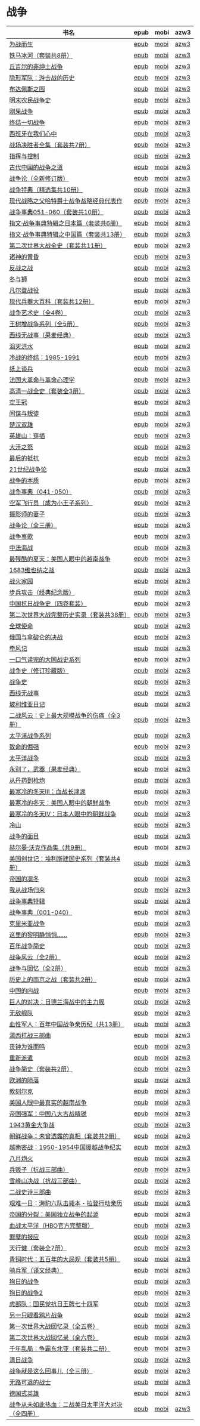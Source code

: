 # 战争

| 书名 | epub | mobi | azw3 |
| --- | --- | --- | --- |
| [为战而生](http://ct.dalanmei.com/f/31084289-771240561-6abc44) | [epub](http://ct.dalanmei.com/f/31084289-771240561-6abc44) | [mobi](http://ct.dalanmei.com/f/31084289-771228750-ed5ae3) | [azw3](http://ct.dalanmei.com/f/31084289-771232577-083ded) |
| [铁马冰河（套装共8册）](http://ct.dalanmei.com/f/31084289-771241125-76323c) | [epub](http://ct.dalanmei.com/f/31084289-771241125-76323c) | [mobi](http://ct.dalanmei.com/f/31084289-771229548-775ff5) | [azw3](http://ct.dalanmei.com/f/31084289-771233230-2fc50d) |
| [丘吉尔的非绅士战争](http://ct.dalanmei.com/f/31084289-771241387-09297b) | [epub](http://ct.dalanmei.com/f/31084289-771241387-09297b) | [mobi](http://ct.dalanmei.com/f/31084289-771230007-f945d6) | [azw3](http://ct.dalanmei.com/f/31084289-771233565-c5d7e5) |
| [隐形军队：游击战的历史](http://ct.dalanmei.com/f/31084289-771241460-6120fb) | [epub](http://ct.dalanmei.com/f/31084289-771241460-6120fb) | [mobi](http://ct.dalanmei.com/f/31084289-771230078-d72fe2) | [azw3](http://ct.dalanmei.com/f/31084289-771233660-8801e3) |
| [布达佩斯之围](http://ct.dalanmei.com/f/31084289-771241474-b72a3c) | [epub](http://ct.dalanmei.com/f/31084289-771241474-b72a3c) | [mobi](http://ct.dalanmei.com/f/31084289-771230088-f3c341) | [azw3](http://ct.dalanmei.com/f/31084289-771233672-0cba6b) |
| [明末农民战争史](http://ct.dalanmei.com/f/31084289-771241572-ec2716) | [epub](http://ct.dalanmei.com/f/31084289-771241572-ec2716) | [mobi](http://ct.dalanmei.com/f/31084289-771230220-e7901e) | [azw3](http://ct.dalanmei.com/f/31084289-771233843-1c35ff) |
| [刚果战争](http://ct.dalanmei.com/f/31084289-771246011-ac0cdb) | [epub](http://ct.dalanmei.com/f/31084289-771246011-ac0cdb) | [mobi](http://ct.dalanmei.com/f/31084289-771230340-17fb7a) | [azw3](http://ct.dalanmei.com/f/31084289-771235812-c08cc5) |
| [终结一切战争](http://ct.dalanmei.com/f/31084289-771246013-92ed1f) | [epub](http://ct.dalanmei.com/f/31084289-771246013-92ed1f) | [mobi](http://ct.dalanmei.com/f/31084289-771230343-e23d55) | [azw3](http://ct.dalanmei.com/f/31084289-771235814-9d1ff9) |
| [西班牙在我们心中](http://ct.dalanmei.com/f/31084289-771246347-3f667a) | [epub](http://ct.dalanmei.com/f/31084289-771246347-3f667a) | [mobi](http://ct.dalanmei.com/f/31084289-771230842-050753) | [azw3](http://ct.dalanmei.com/f/31084289-771236090-a98e57) |
| [战场决胜者全集（套装共7册）](http://ct.dalanmei.com/f/31084289-599089687-877dac) | [epub](http://ct.dalanmei.com/f/31084289-599089687-877dac) | [mobi](http://ct.dalanmei.com/f/31084289-599085180-0a0b19) | [azw3](http://ct.dalanmei.com/f/31084289-599086698-94dda4) |
| [指挥与控制](http://ct.dalanmei.com/f/31084289-596191839-1aebf4) | [epub](http://ct.dalanmei.com/f/31084289-596191839-1aebf4) | [mobi](http://ct.dalanmei.com/f/31084289-596191593-c77499) | [azw3](http://ct.dalanmei.com/f/31084289-596191716-03172a) |
| [古代中国的战争之道](http://ct.dalanmei.com/f/31084289-596120286-afdaf3) | [epub](http://ct.dalanmei.com/f/31084289-596120286-afdaf3) | [mobi](http://ct.dalanmei.com/f/31084289-596120034-26ab64) | [azw3](http://ct.dalanmei.com/f/31084289-596120208-f65291) |
| [战争论（全新修订版）](http://ct.dalanmei.com/f/31084289-582393403-e9cfee) | [epub](http://ct.dalanmei.com/f/31084289-582393403-e9cfee) | [mobi](http://ct.dalanmei.com/f/31084289-582385720-3e971a) | [azw3](http://ct.dalanmei.com/f/31084289-582389894-55d285) |
| [战争特典（精选集共10册）](http://ct.dalanmei.com/f/31084289-577383722-3e6495) | [epub](http://ct.dalanmei.com/f/31084289-577383722-3e6495) | [mobi](http://ct.dalanmei.com/f/31084289-577374843-e86f95) | [azw3](http://ct.dalanmei.com/f/31084289-577385825-64fbe9) |
| [现代战略之父哈特爵士战争战略经典代表作](http://ct.dalanmei.com/f/31084289-577383850-d161f0) | [epub](http://ct.dalanmei.com/f/31084289-577383850-d161f0) | [mobi](http://ct.dalanmei.com/f/31084289-577376967-ab5801) | [azw3](http://ct.dalanmei.com/f/31084289-577384272-19fde1) |
| [战争事典051-060（套装共10册）](http://ct.dalanmei.com/f/31084289-575342909-92eece) | [epub](http://ct.dalanmei.com/f/31084289-575342909-92eece) | [mobi](http://ct.dalanmei.com/f/31084289-575282284-cf54a4) | [azw3](http://ct.dalanmei.com/f/31084289-575285354-bb1b0e) |
| [指文·战争事典特辑之日本篇（套装共6册）](http://ct.dalanmei.com/f/31084289-575318527-84a653) | [epub](http://ct.dalanmei.com/f/31084289-575318527-84a653) | [mobi](http://ct.dalanmei.com/f/31084289-574812587-594751) | [azw3](http://ct.dalanmei.com/f/31084289-575292187-ad3976) |
| [指文·战争事典特辑之中国篇（套装共13册）](http://ct.dalanmei.com/f/31084289-575334101-9eb522) | [epub](http://ct.dalanmei.com/f/31084289-575334101-9eb522) | [mobi](http://ct.dalanmei.com/f/31084289-575242392-21d509) | [azw3](http://ct.dalanmei.com/f/31084289-575307990-ba2f67) |
| [第二次世界大战全史（套装共11册）](http://ct.dalanmei.com/f/31084289-575338288-8f3082) | [epub](http://ct.dalanmei.com/f/31084289-575338288-8f3082) | [mobi](http://ct.dalanmei.com/f/31084289-575264898-3fad7b) | [azw3](http://ct.dalanmei.com/f/31084289-575311377-aed76e) |
| [诸神的黄昏](http://ct.dalanmei.com/f/31084289-570293006-ddadbe) | [epub](http://ct.dalanmei.com/f/31084289-570293006-ddadbe) | [mobi](http://ct.dalanmei.com/f/31084289-570171545-85ce0f) | [azw3](http://ct.dalanmei.com/f/31084289-570361295-1f3b68) |
| [反战之战](http://ct.dalanmei.com/f/31084289-570296596-ecb1d2) | [epub](http://ct.dalanmei.com/f/31084289-570296596-ecb1d2) | [mobi](http://ct.dalanmei.com/f/31084289-570172655-5c4f01) | [azw3](http://ct.dalanmei.com/f/31084289-570364295-3db66b) |
| [冬与狮](http://ct.dalanmei.com/f/31084289-570303788-691e1e) | [epub](http://ct.dalanmei.com/f/31084289-570303788-691e1e) | [mobi](http://ct.dalanmei.com/f/31084289-570177885-fe27c7) | [azw3](http://ct.dalanmei.com/f/31084289-570373925-cb4f81) |
| [凡尔登战役](None) | [epub](None) | [mobi](None) | [azw3](None) |
| [现代兵器大百科（套装共12册）](http://ct.dalanmei.com/f/31084289-570323273-aa4c9e) | [epub](http://ct.dalanmei.com/f/31084289-570323273-aa4c9e) | [mobi](http://ct.dalanmei.com/f/31084289-570167779-bb8dc4) | [azw3](http://ct.dalanmei.com/f/31084289-571387298-92b2f0) |
| [战争艺术史（全4卷）](http://ct.dalanmei.com/f/31084289-570323713-d56e26) | [epub](http://ct.dalanmei.com/f/31084289-570323713-d56e26) | [mobi](http://ct.dalanmei.com/f/31084289-570168525-b65fcd) | [azw3](http://ct.dalanmei.com/f/31084289-571388887-251ff9) |
| [王树增战争系列（全5册）](http://ct.dalanmei.com/f/31084289-570331722-1649f8) | [epub](http://ct.dalanmei.com/f/31084289-570331722-1649f8) | [mobi](http://ct.dalanmei.com/f/31084289-570156450-cb150b) | [azw3](http://ct.dalanmei.com/f/31084289-571398714-508552) |
| [西线无战事（果麦经典）](http://ct.dalanmei.com/f/31084289-570354245-294870) | [epub](http://ct.dalanmei.com/f/31084289-570354245-294870) | [mobi](http://ct.dalanmei.com/f/31084289-570134400-9b1d24) | [azw3](http://ct.dalanmei.com/f/31084289-571402076-3dc1f6) |
| [滔天洪水](http://ct.dalanmei.com/f/31084289-570357639-4e5650) | [epub](http://ct.dalanmei.com/f/31084289-570357639-4e5650) | [mobi](http://ct.dalanmei.com/f/31084289-570150137-016b6d) | [azw3](http://ct.dalanmei.com/f/31084289-571405711-6c92d0) |
| [冷战的终结：1985-1991](http://ct.dalanmei.com/f/31084289-570357803-241085) | [epub](http://ct.dalanmei.com/f/31084289-570357803-241085) | [mobi](http://ct.dalanmei.com/f/31084289-570151972-e8fa99) | [azw3](http://ct.dalanmei.com/f/31084289-571406024-8864ff) |
| [纸上谈兵](http://ct.dalanmei.com/f/31084289-570265091-d7fd90) | [epub](http://ct.dalanmei.com/f/31084289-570265091-d7fd90) | [mobi](http://ct.dalanmei.com/f/31084289-570118046-3f406e) | [azw3](http://ct.dalanmei.com/f/31084289-571406740-87ac54) |
| [法国大革命与革命心理学](http://ct.dalanmei.com/f/31084289-570270053-ab72d3) | [epub](http://ct.dalanmei.com/f/31084289-570270053-ab72d3) | [mobi](http://ct.dalanmei.com/f/31084289-570127649-b8bcb3) | [azw3](http://ct.dalanmei.com/f/31084289-571409711-9644e4) |
| [高清一战全史（套装全3册）](http://ct.dalanmei.com/f/31084289-570270897-e22613) | [epub](http://ct.dalanmei.com/f/31084289-570270897-e22613) | [mobi](http://ct.dalanmei.com/f/31084289-570127776-8d713b) | [azw3](http://ct.dalanmei.com/f/31084289-571410083-e2bc83) |
| [空王冠](http://ct.dalanmei.com/f/31084289-570271971-9ee3cd) | [epub](http://ct.dalanmei.com/f/31084289-570271971-9ee3cd) | [mobi](http://ct.dalanmei.com/f/31084289-570129399-2dc39f) | [azw3](http://ct.dalanmei.com/f/31084289-571410504-c722db) |
| [间谍与叛徒](http://ct.dalanmei.com/f/31084289-570216260-9229c0) | [epub](http://ct.dalanmei.com/f/31084289-570216260-9229c0) | [mobi](http://ct.dalanmei.com/f/31084289-569451253-cbbc21) | [azw3](http://ct.dalanmei.com/f/31084289-571417986-7ca23b) |
| [楚汉双雄](http://ct.dalanmei.com/f/31084289-570232435-0f4d27) | [epub](http://ct.dalanmei.com/f/31084289-570232435-0f4d27) | [mobi](http://ct.dalanmei.com/f/31084289-569451329-c938a7) | [azw3](http://ct.dalanmei.com/f/31084289-571418102-64e7d8) |
| [英雄山：穿插](http://ct.dalanmei.com/f/31084289-570235953-c93b08) | [epub](http://ct.dalanmei.com/f/31084289-570235953-c93b08) | [mobi](http://ct.dalanmei.com/f/31084289-569451904-ecc095) | [azw3](http://ct.dalanmei.com/f/31084289-571418621-46333e) |
| [大汗之怒](http://ct.dalanmei.com/f/31084289-572017744-7fc06f) | [epub](http://ct.dalanmei.com/f/31084289-572017744-7fc06f) | [mobi](http://ct.dalanmei.com/f/31084289-571732226-87e30e) | [azw3](http://ct.dalanmei.com/f/31084289-572083553-18b492) |
| [最后的抵抗](http://ct.dalanmei.com/f/31084289-572021447-a04b3e) | [epub](http://ct.dalanmei.com/f/31084289-572021447-a04b3e) | [mobi](http://ct.dalanmei.com/f/31084289-571732030-cbaa45) | [azw3](http://ct.dalanmei.com/f/31084289-572084159-ac8a1b) |
| [21世纪战争论](http://ct.dalanmei.com/f/31084289-572074881-97b97d) | [epub](http://ct.dalanmei.com/f/31084289-572074881-97b97d) | [mobi](http://ct.dalanmei.com/f/31084289-571730611-181b55) | [azw3](http://ct.dalanmei.com/f/31084289-572092639-9ba10d) |
| [战争的本质](http://ct.dalanmei.com/f/31084289-572113905-5a1258) | [epub](http://ct.dalanmei.com/f/31084289-572113905-5a1258) | [mobi](http://ct.dalanmei.com/f/31084289-571715161-4a7a94) | [azw3](http://ct.dalanmei.com/f/31084289-572122310-c04378) |
| [战争事典（041-050）](http://ct.dalanmei.com/f/31084289-572114794-2f2445) | [epub](http://ct.dalanmei.com/f/31084289-572114794-2f2445) | [mobi](http://ct.dalanmei.com/f/31084289-571711332-6b1972) | [azw3](http://ct.dalanmei.com/f/31084289-572134050-589f43) |
| [空军飞行员（成为小王子系列）](http://ct.dalanmei.com/f/31084289-572115350-018eb2) | [epub](http://ct.dalanmei.com/f/31084289-572115350-018eb2) | [mobi](http://ct.dalanmei.com/f/31084289-571708641-ce91f4) | [azw3](http://ct.dalanmei.com/f/31084289-572137093-e0a568) |
| [摄影师的妻子](http://ct.dalanmei.com/f/31084289-572115508-4f067c) | [epub](http://ct.dalanmei.com/f/31084289-572115508-4f067c) | [mobi](http://ct.dalanmei.com/f/31084289-571707768-d91671) | [azw3](http://ct.dalanmei.com/f/31084289-572138026-b386ed) |
| [战争论（全三册）](http://ct.dalanmei.com/f/31084289-572115581-3d803d) | [epub](http://ct.dalanmei.com/f/31084289-572115581-3d803d) | [mobi](http://ct.dalanmei.com/f/31084289-571706538-ad5dbf) | [azw3](http://ct.dalanmei.com/f/31084289-572138657-c2bc1e) |
| [战争哀歌](http://ct.dalanmei.com/f/31084289-572116823-14abf3) | [epub](http://ct.dalanmei.com/f/31084289-572116823-14abf3) | [mobi](http://ct.dalanmei.com/f/31084289-571660508-5ae1d7) | [azw3](http://ct.dalanmei.com/f/31084289-572177612-055af7) |
| [中法海战](http://ct.dalanmei.com/f/31084289-572116830-d7e61f) | [epub](http://ct.dalanmei.com/f/31084289-572116830-d7e61f) | [mobi](http://ct.dalanmei.com/f/31084289-571660493-3c81dc) | [azw3](http://ct.dalanmei.com/f/31084289-572177767-51b2e3) |
| [最残酷的夏天：美国人眼中的越南战争](http://ct.dalanmei.com/f/31084289-571802386-010ac9) | [epub](http://ct.dalanmei.com/f/31084289-571802386-010ac9) | [mobi](http://ct.dalanmei.com/f/31084289-571532926-58a093) | [azw3](http://ct.dalanmei.com/f/31084289-572195137-0aeffd) |
| [1683维也纳之战](http://ct.dalanmei.com/f/31084289-571814632-80ea20) | [epub](http://ct.dalanmei.com/f/31084289-571814632-80ea20) | [mobi](http://ct.dalanmei.com/f/31084289-571544011-bef054) | [azw3](http://ct.dalanmei.com/f/31084289-572196754-45073c) |
| [战火家园](http://ct.dalanmei.com/f/31084289-571820064-34117f) | [epub](http://ct.dalanmei.com/f/31084289-571820064-34117f) | [mobi](http://ct.dalanmei.com/f/31084289-571548640-336cf0) | [azw3](http://ct.dalanmei.com/f/31084289-572199312-e0b1d9) |
| [步兵攻击（经典纪念版）](http://ct.dalanmei.com/f/31084289-571828285-ca11e2) | [epub](http://ct.dalanmei.com/f/31084289-571828285-ca11e2) | [mobi](http://ct.dalanmei.com/f/31084289-571549319-a980a1) | [azw3](http://ct.dalanmei.com/f/31084289-572200056-d8d811) |
| [中国抗日战争史（四卷套装）](http://ct.dalanmei.com/f/31084289-571830737-66e650) | [epub](http://ct.dalanmei.com/f/31084289-571830737-66e650) | [mobi](http://ct.dalanmei.com/f/31084289-571549387-2c42c9) | [azw3](http://ct.dalanmei.com/f/31084289-572200193-43a848) |
| [第二次世界大战完整历史实录（套装共38册）](http://ct.dalanmei.com/f/31084289-571877332-a96a6a) | [epub](http://ct.dalanmei.com/f/31084289-571877332-a96a6a) | [mobi](http://ct.dalanmei.com/f/31084289-571551673-bbd7f1) | [azw3](http://ct.dalanmei.com/f/31084289-572202281-60d087) |
| [全球使命](http://ct.dalanmei.com/f/31084289-571912979-6fc5fb) | [epub](http://ct.dalanmei.com/f/31084289-571912979-6fc5fb) | [mobi](http://ct.dalanmei.com/f/31084289-571556194-6ddf02) | [azw3](http://ct.dalanmei.com/f/31084289-572203377-50b92d) |
| [俄国与拿破仑的决战](http://ct.dalanmei.com/f/31084289-571918881-2d1271) | [epub](http://ct.dalanmei.com/f/31084289-571918881-2d1271) | [mobi](http://ct.dalanmei.com/f/31084289-571558840-928378) | [azw3](http://ct.dalanmei.com/f/31084289-572204111-c564de) |
| [牵风记](http://ct.dalanmei.com/f/31084289-572009196-c232ca) | [epub](http://ct.dalanmei.com/f/31084289-572009196-c232ca) | [mobi](http://ct.dalanmei.com/f/31084289-571562450-3aee38) | [azw3](http://ct.dalanmei.com/f/31084289-571910975-8d34ea) |
| [一口气读完的大国战史系列](http://ct.dalanmei.com/f/31084289-571735466-3ce564) | [epub](http://ct.dalanmei.com/f/31084289-571735466-3ce564) | [mobi](http://ct.dalanmei.com/f/31084289-571610990-aba98f) | [azw3](http://ct.dalanmei.com/f/31084289-571913796-fa7548) |
| [战争史（修订珍藏版）](http://ct.dalanmei.com/f/31084289-571737832-8d46d4) | [epub](http://ct.dalanmei.com/f/31084289-571737832-8d46d4) | [mobi](http://ct.dalanmei.com/f/31084289-571602902-61b340) | [azw3](http://ct.dalanmei.com/f/31084289-571917103-32994c) |
| [战争史](http://ct.dalanmei.com/f/31084289-571772843-e282a4) | [epub](http://ct.dalanmei.com/f/31084289-571772843-e282a4) | [mobi](http://ct.dalanmei.com/f/31084289-571598407-3173f6) | [azw3](http://ct.dalanmei.com/f/31084289-571918069-c5fdb4) |
| [西线无战事](http://ct.dalanmei.com/f/31084289-571778181-7aefa3) | [epub](http://ct.dalanmei.com/f/31084289-571778181-7aefa3) | [mobi](http://ct.dalanmei.com/f/31084289-571517506-f704b1) | [azw3](http://ct.dalanmei.com/f/31084289-571923377-77690e) |
| [玻利维亚日记](http://ct.dalanmei.com/f/31084289-571778308-b18a44) | [epub](http://ct.dalanmei.com/f/31084289-571778308-b18a44) | [mobi](http://ct.dalanmei.com/f/31084289-571517636-4afb78) | [azw3](http://ct.dalanmei.com/f/31084289-571923486-0af957) |
| [二战风云：史上最大规模战争的伤痛（全3册）](http://ct.dalanmei.com/f/31084289-571778617-2d5788) | [epub](http://ct.dalanmei.com/f/31084289-571778617-2d5788) | [mobi](http://ct.dalanmei.com/f/31084289-571519983-57e4ad) | [azw3](http://ct.dalanmei.com/f/31084289-571924994-8fa4b9) |
| [太平洋战争系列](http://ct.dalanmei.com/f/31084289-571779221-2afdbf) | [epub](http://ct.dalanmei.com/f/31084289-571779221-2afdbf) | [mobi](http://ct.dalanmei.com/f/31084289-571522655-ca3486) | [azw3](http://ct.dalanmei.com/f/31084289-571975041-48c464) |
| [致命的倔强](http://ct.dalanmei.com/f/31084289-571779613-dc7d19) | [epub](http://ct.dalanmei.com/f/31084289-571779613-dc7d19) | [mobi](http://ct.dalanmei.com/f/31084289-571523402-836524) | [azw3](http://ct.dalanmei.com/f/31084289-571975458-9164b4) |
| [太平洋战争](http://ct.dalanmei.com/f/31084289-572121142-7b2cc9) | [epub](http://ct.dalanmei.com/f/31084289-572121142-7b2cc9) | [mobi](http://ct.dalanmei.com/f/31084289-571595809-35f65b) | [azw3](http://ct.dalanmei.com/f/31084289-571978054-d2aa6a) |
| [永别了，武器（果麦经典）](http://ct.dalanmei.com/f/31084289-572124394-5f5d3d) | [epub](http://ct.dalanmei.com/f/31084289-572124394-5f5d3d) | [mobi](http://ct.dalanmei.com/f/31084289-571594613-dedfb1) | [azw3](http://ct.dalanmei.com/f/31084289-571982711-304d70) |
| [从丹药到枪炮](http://ct.dalanmei.com/f/31084289-572131325-dc8874) | [epub](http://ct.dalanmei.com/f/31084289-572131325-dc8874) | [mobi](http://ct.dalanmei.com/f/31084289-571593594-a778ac) | [azw3](http://ct.dalanmei.com/f/31084289-571986824-efab4e) |
| [最寒冷的冬天Ⅲ：血战长津湖](http://ct.dalanmei.com/f/31084289-571797714-b33c13) | [epub](http://ct.dalanmei.com/f/31084289-571797714-b33c13) | [mobi](http://ct.dalanmei.com/f/31084289-571531474-cb8ad7) | [azw3](http://ct.dalanmei.com/f/31084289-571988424-946c03) |
| [最寒冷的冬天：美国人眼中的朝鲜战争](http://ct.dalanmei.com/f/31084289-571798430-a7435f) | [epub](http://ct.dalanmei.com/f/31084289-571798430-a7435f) | [mobi](http://ct.dalanmei.com/f/31084289-571531716-62a0aa) | [azw3](http://ct.dalanmei.com/f/31084289-571988719-8eb847) |
| [最寒冷的冬天Ⅳ：日本人眼中的朝鲜战争](None) | [epub](None) | [mobi](None) | [azw3](None) |
| [冷山](http://ct.dalanmei.com/f/31084289-571812862-cd9ec5) | [epub](http://ct.dalanmei.com/f/31084289-571812862-cd9ec5) | [mobi](http://ct.dalanmei.com/f/31084289-571542910-1a469f) | [azw3](http://ct.dalanmei.com/f/31084289-572014263-fa9076) |
| [战争的面目](http://ct.dalanmei.com/f/31084289-571814712-a73e43) | [epub](http://ct.dalanmei.com/f/31084289-571814712-a73e43) | [mobi](http://ct.dalanmei.com/f/31084289-571544188-2e5759) | [azw3](http://ct.dalanmei.com/f/31084289-572015983-516ed5) |
| [赫尔曼·沃克作品集（共9册）](http://ct.dalanmei.com/f/31084289-571814794-3309aa) | [epub](http://ct.dalanmei.com/f/31084289-571814794-3309aa) | [mobi](http://ct.dalanmei.com/f/31084289-571544343-99358d) | [azw3](http://ct.dalanmei.com/f/31084289-572016357-e76049) |
| [美国创世记：埃利斯建国史系列（套装共4册）](http://ct.dalanmei.com/f/31084289-571820131-6b155a) | [epub](http://ct.dalanmei.com/f/31084289-571820131-6b155a) | [mobi](http://ct.dalanmei.com/f/31084289-571548652-5709dd) | [azw3](http://ct.dalanmei.com/f/31084289-572058770-df29ce) |
| [帝国的凛冬](http://ct.dalanmei.com/f/31084289-571820181-e10a65) | [epub](http://ct.dalanmei.com/f/31084289-571820181-e10a65) | [mobi](http://ct.dalanmei.com/f/31084289-571548680-c45c88) | [azw3](http://ct.dalanmei.com/f/31084289-572058785-092031) |
| [我从战场归来](http://ct.dalanmei.com/f/31084289-571820649-332bfa) | [epub](http://ct.dalanmei.com/f/31084289-571820649-332bfa) | [mobi](http://ct.dalanmei.com/f/31084289-571548805-bba257) | [azw3](http://ct.dalanmei.com/f/31084289-572062142-e58291) |
| [战争事典特辑](http://ct.dalanmei.com/f/31084289-571822119-f06df7) | [epub](http://ct.dalanmei.com/f/31084289-571822119-f06df7) | [mobi](http://ct.dalanmei.com/f/31084289-571548969-ed9baf) | [azw3](http://ct.dalanmei.com/f/31084289-572063345-53387a) |
| [战争事典（001-040）](http://ct.dalanmei.com/f/31084289-571825650-dabf7b) | [epub](http://ct.dalanmei.com/f/31084289-571825650-dabf7b) | [mobi](http://ct.dalanmei.com/f/31084289-571549105-5c28d4) | [azw3](http://ct.dalanmei.com/f/31084289-572064882-a56588) |
| [克里米亚战争](http://ct.dalanmei.com/f/31084289-571829848-580650) | [epub](http://ct.dalanmei.com/f/31084289-571829848-580650) | [mobi](http://ct.dalanmei.com/f/31084289-571549366-9d261e) | [azw3](http://ct.dalanmei.com/f/31084289-572065129-af0490) |
| [这里的黎明静悄悄……](http://ct.dalanmei.com/f/31084289-571887766-8c1cd1) | [epub](http://ct.dalanmei.com/f/31084289-571887766-8c1cd1) | [mobi](http://ct.dalanmei.com/f/31084289-571553687-5ed5a9) | [azw3](http://ct.dalanmei.com/f/31084289-572070029-12a875) |
| [百年战争简史](http://ct.dalanmei.com/f/31084289-571910561-76bafb) | [epub](http://ct.dalanmei.com/f/31084289-571910561-76bafb) | [mobi](http://ct.dalanmei.com/f/31084289-571555917-a95be8) | [azw3](http://ct.dalanmei.com/f/31084289-572072885-1fb853) |
| [战争风云（全2册）](http://ct.dalanmei.com/f/31084289-571981848-a10ba9) | [epub](http://ct.dalanmei.com/f/31084289-571981848-a10ba9) | [mobi](http://ct.dalanmei.com/f/31084289-571559776-b20c65) | [azw3](http://ct.dalanmei.com/f/31084289-572078199-593594) |
| [战争与回忆（全2册）](http://ct.dalanmei.com/f/31084289-571982174-26fc15) | [epub](http://ct.dalanmei.com/f/31084289-571982174-26fc15) | [mobi](http://ct.dalanmei.com/f/31084289-571559777-c003ee) | [azw3](http://ct.dalanmei.com/f/31084289-572078212-3bbf92) |
| [历史上的南京之战（套装共2册）](None) | [epub](None) | [mobi](None) | [azw3](None) |
| [中国的内战](http://ct.dalanmei.com/f/31084289-571732486-1a5d0b) | [epub](http://ct.dalanmei.com/f/31084289-571732486-1a5d0b) | [mobi](http://ct.dalanmei.com/f/31084289-571586864-7e1e5d) | [azw3](http://ct.dalanmei.com/f/31084289-571844161-e730f9) |
| [巨人的对决：日德兰海战中的主力舰](http://ct.dalanmei.com/f/31084289-571732687-60e340) | [epub](http://ct.dalanmei.com/f/31084289-571732687-60e340) | [mobi](http://ct.dalanmei.com/f/31084289-571586384-039075) | [azw3](http://ct.dalanmei.com/f/31084289-571847532-df5b91) |
| [无敌舰队](http://ct.dalanmei.com/f/31084289-571737093-f35493) | [epub](http://ct.dalanmei.com/f/31084289-571737093-f35493) | [mobi](http://ct.dalanmei.com/f/31084289-571581425-1901d1) | [azw3](http://ct.dalanmei.com/f/31084289-571862272-e57bf2) |
| [血性军人：百年中国战争亲历纪（共13册）](http://ct.dalanmei.com/f/31084289-571773714-e5b248) | [epub](http://ct.dalanmei.com/f/31084289-571773714-e5b248) | [mobi](http://ct.dalanmei.com/f/31084289-571495588-d340bf) | [azw3](http://ct.dalanmei.com/f/31084289-571870552-be9758) |
| [滇西抗战三部曲](None) | [epub](None) | [mobi](None) | [azw3](None) |
| [丧钟为谁而鸣](http://ct.dalanmei.com/f/31084289-571779773-c0ecd7) | [epub](http://ct.dalanmei.com/f/31084289-571779773-c0ecd7) | [mobi](http://ct.dalanmei.com/f/31084289-571523914-a1e219) | [azw3](http://ct.dalanmei.com/f/31084289-571879639-4db35e) |
| [重新派遣](http://ct.dalanmei.com/f/31084289-571779789-a06597) | [epub](http://ct.dalanmei.com/f/31084289-571779789-a06597) | [mobi](http://ct.dalanmei.com/f/31084289-571523952-a3618a) | [azw3](http://ct.dalanmei.com/f/31084289-571879660-f7e0cc) |
| [战争简史（套装共2册）](http://ct.dalanmei.com/f/31084289-571780451-190225) | [epub](http://ct.dalanmei.com/f/31084289-571780451-190225) | [mobi](http://ct.dalanmei.com/f/31084289-571525566-44026d) | [azw3](http://ct.dalanmei.com/f/31084289-571880284-396b52) |
| [欧洲的陨落](http://ct.dalanmei.com/f/31084289-571780869-bf8173) | [epub](http://ct.dalanmei.com/f/31084289-571780869-bf8173) | [mobi](http://ct.dalanmei.com/f/31084289-571525949-b796f9) | [azw3](http://ct.dalanmei.com/f/31084289-571880636-77ad82) |
| [敦刻尔克](http://ct.dalanmei.com/f/31084289-571781074-15ab10) | [epub](http://ct.dalanmei.com/f/31084289-571781074-15ab10) | [mobi](http://ct.dalanmei.com/f/31084289-571526242-769e91) | [azw3](http://ct.dalanmei.com/f/31084289-571880895-e3a3e8) |
| [美国人眼中最真实的越南战争](http://ct.dalanmei.com/f/31084289-571781872-7b1db7) | [epub](http://ct.dalanmei.com/f/31084289-571781872-7b1db7) | [mobi](http://ct.dalanmei.com/f/31084289-571422887-575d27) | [azw3](http://ct.dalanmei.com/f/31084289-571882973-93d750) |
| [帝国强军：中国八大古战精锐](http://ct.dalanmei.com/f/31084289-571785081-0f3370) | [epub](http://ct.dalanmei.com/f/31084289-571785081-0f3370) | [mobi](http://ct.dalanmei.com/f/31084289-571451465-582120) | [azw3](http://ct.dalanmei.com/f/31084289-571885355-f39b1b) |
| [1943黄金大争战](None) | [epub](None) | [mobi](None) | [azw3](None) |
| [朝鲜战争：未曾透露的真相（套装共2册）](None) | [epub](None) | [mobi](None) | [azw3](None) |
| [越南密战：1950-1954中国援越战争纪实](http://ct.dalanmei.com/f/31084289-595860485-f8f18c) | [epub](http://ct.dalanmei.com/f/31084289-595860485-f8f18c) | [mobi](http://ct.dalanmei.com/f/31084289-595858419-f037e1) | [azw3](http://ct.dalanmei.com/f/31084289-595860195-e8d6b1) |
| [八月炮火](http://ct.dalanmei.com/f/31084289-595860231-428084) | [epub](http://ct.dalanmei.com/f/31084289-595860231-428084) | [mobi](http://ct.dalanmei.com/f/31084289-595858467-16e197) | [azw3](http://ct.dalanmei.com/f/31084289-595860042-1460d2) |
| [兵贩子（抗战三部曲）](http://ct.dalanmei.com/f/31084289-595860244-0610f2) | [epub](http://ct.dalanmei.com/f/31084289-595860244-0610f2) | [mobi](http://ct.dalanmei.com/f/31084289-595858188-c88107) | [azw3](http://ct.dalanmei.com/f/31084289-595860159-dcae05) |
| [雪峰山决战（抗战三部曲）](http://ct.dalanmei.com/f/31084289-595860246-9fe3ea) | [epub](http://ct.dalanmei.com/f/31084289-595860246-9fe3ea) | [mobi](http://ct.dalanmei.com/f/31084289-595858287-10e816) | [azw3](http://ct.dalanmei.com/f/31084289-595860168-627970) |
| [二战史诗三部曲](http://ct.dalanmei.com/f/31084289-582968788-e00572) | [epub](http://ct.dalanmei.com/f/31084289-582968788-e00572) | [mobi](http://ct.dalanmei.com/f/31084289-582938133-4c2ace) | [azw3](http://ct.dalanmei.com/f/31084289-582968466-889893) |
| [艰难一日：海豹六队击毙本・拉登行动亲历](http://ct.dalanmei.com/f/31084289-571786466-106b82) | [epub](http://ct.dalanmei.com/f/31084289-571786466-106b82) | [mobi](http://ct.dalanmei.com/f/31084289-571452406-c44b32) | [azw3](http://ct.dalanmei.com/f/31084289-571885702-8cc68c) |
| [帝国的分裂：美国独立战争的起源](http://ct.dalanmei.com/f/31084289-571786544-056624) | [epub](http://ct.dalanmei.com/f/31084289-571786544-056624) | [mobi](http://ct.dalanmei.com/f/31084289-571452497-4ca09b) | [azw3](http://ct.dalanmei.com/f/31084289-571885749-25a738) |
| [血战太平洋（HBO官方完整版）](http://ct.dalanmei.com/f/31084289-571787256-99766d) | [epub](http://ct.dalanmei.com/f/31084289-571787256-99766d) | [mobi](http://ct.dalanmei.com/f/31084289-571453648-87e687) | [azw3](http://ct.dalanmei.com/f/31084289-571886914-c3515c) |
| [罪孽的报应](http://ct.dalanmei.com/f/31084289-571787276-99a629) | [epub](http://ct.dalanmei.com/f/31084289-571787276-99a629) | [mobi](http://ct.dalanmei.com/f/31084289-571453687-f85897) | [azw3](http://ct.dalanmei.com/f/31084289-571886987-c1f06c) |
| [天行健（套装全7册）](http://ct.dalanmei.com/f/31084289-571787648-465f57) | [epub](http://ct.dalanmei.com/f/31084289-571787648-465f57) | [mobi](http://ct.dalanmei.com/f/31084289-571454383-81aaae) | [azw3](http://ct.dalanmei.com/f/31084289-571888023-254b8f) |
| [青铜时代：五百年的大局观（套装共5册）](http://ct.dalanmei.com/f/31084289-571787735-34ed89) | [epub](http://ct.dalanmei.com/f/31084289-571787735-34ed89) | [mobi](http://ct.dalanmei.com/f/31084289-571454646-f1428f) | [azw3](http://ct.dalanmei.com/f/31084289-571888430-6cfff1) |
| [骑兵军（译文经典）](http://ct.dalanmei.com/f/31084289-571787833-862da3) | [epub](http://ct.dalanmei.com/f/31084289-571787833-862da3) | [mobi](http://ct.dalanmei.com/f/31084289-571455273-28e1c5) | [azw3](http://ct.dalanmei.com/f/31084289-571888770-318fd0) |
| [狗日的战争](http://ct.dalanmei.com/f/31084289-571788059-a26b7e) | [epub](http://ct.dalanmei.com/f/31084289-571788059-a26b7e) | [mobi](http://ct.dalanmei.com/f/31084289-571455794-b30d72) | [azw3](http://ct.dalanmei.com/f/31084289-571889454-d8b7a8) |
| [狗日的战争2](http://ct.dalanmei.com/f/31084289-571788060-dbee2c) | [epub](http://ct.dalanmei.com/f/31084289-571788060-dbee2c) | [mobi](http://ct.dalanmei.com/f/31084289-571455797-3b7eed) | [azw3](http://ct.dalanmei.com/f/31084289-571889470-d8884d) |
| [虎部队：国民党抗日王牌七十四军](http://ct.dalanmei.com/f/31084289-571788627-ec2e04) | [epub](http://ct.dalanmei.com/f/31084289-571788627-ec2e04) | [mobi](http://ct.dalanmei.com/f/31084289-571456368-06993e) | [azw3](http://ct.dalanmei.com/f/31084289-571892224-cce43e) |
| [另一只眼看鸦片战争](http://ct.dalanmei.com/f/31084289-571788812-7d2331) | [epub](http://ct.dalanmei.com/f/31084289-571788812-7d2331) | [mobi](http://ct.dalanmei.com/f/31084289-571456507-cf4989) | [azw3](http://ct.dalanmei.com/f/31084289-571893162-be3e39) |
| [第一次世界大战回忆录（全五卷）](http://ct.dalanmei.com/f/31084289-571790725-7661dc) | [epub](http://ct.dalanmei.com/f/31084289-571790725-7661dc) | [mobi](http://ct.dalanmei.com/f/31084289-571457639-79e29b) | [azw3](http://ct.dalanmei.com/f/31084289-571898022-ed069a) |
| [第二次世界大战回忆录（全六卷）](http://ct.dalanmei.com/f/31084289-571790741-df9cdf) | [epub](http://ct.dalanmei.com/f/31084289-571790741-df9cdf) | [mobi](http://ct.dalanmei.com/f/31084289-571457671-ffb1e1) | [azw3](http://ct.dalanmei.com/f/31084289-571898182-58b3f2) |
| [千年乱局：争霸东北亚（套装共二册）](http://ct.dalanmei.com/f/31084289-571790921-f777ad) | [epub](http://ct.dalanmei.com/f/31084289-571790921-f777ad) | [mobi](http://ct.dalanmei.com/f/31084289-571457783-8bc2be) | [azw3](http://ct.dalanmei.com/f/31084289-571898942-1e7969) |
| [清日战争](http://ct.dalanmei.com/f/31084289-571791810-fcb4fd) | [epub](http://ct.dalanmei.com/f/31084289-571791810-fcb4fd) | [mobi](http://ct.dalanmei.com/f/31084289-571458610-0e5508) | [azw3](http://ct.dalanmei.com/f/31084289-571901591-899bc7) |
| [战争就是这么回事儿（全三册）](http://ct.dalanmei.com/f/31084289-571791846-5aee0a) | [epub](http://ct.dalanmei.com/f/31084289-571791846-5aee0a) | [mobi](http://ct.dalanmei.com/f/31084289-571458618-137f32) | [azw3](http://ct.dalanmei.com/f/31084289-571901759-58c6d0) |
| [无路可退的战士](http://ct.dalanmei.com/f/31084289-571791848-51b738) | [epub](http://ct.dalanmei.com/f/31084289-571791848-51b738) | [mobi](http://ct.dalanmei.com/f/31084289-571458621-2b4114) | [azw3](http://ct.dalanmei.com/f/31084289-571901789-cd4a14) |
| [德国式英雄](http://ct.dalanmei.com/f/31084289-571791861-70a65a) | [epub](http://ct.dalanmei.com/f/31084289-571791861-70a65a) | [mobi](http://ct.dalanmei.com/f/31084289-571458623-2fa5ef) | [azw3](http://ct.dalanmei.com/f/31084289-571901814-db7a95) |
| [战争从未如此热血：二战美日太平洋大对决（全四册）](http://ct.dalanmei.com/f/31084289-571791947-cda94d) | [epub](http://ct.dalanmei.com/f/31084289-571791947-cda94d) | [mobi](http://ct.dalanmei.com/f/31084289-571458667-4d353b) | [azw3](http://ct.dalanmei.com/f/31084289-571902212-12f86d) |
